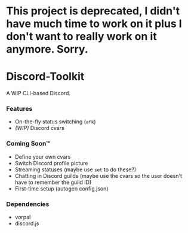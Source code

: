 # This project is deprecated, I didn't have much time to work on it plus I don't want to really work on it anymore. Sorry.

# Discord-Toolkit

A WIP CLI-based Discord.

### Features
* On-the-fly status switching (`afk`)
* _(WIP)_ Discord cvars

### Coming Soon™
* Define your own cvars
* Switch Discord profile picture
* Streaming statuses (maybe use `set` to do these?)
* Chatting in Discord guilds (maybe use the cvars so the user doesn't have to remember the guild ID)
* First-time setup (autogen config.json)

### Dependencies
* vorpal
* discord.js
